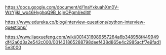 
https://docs.google.com/document/d/1naYxkuahXm0V-WzYjjkl_wx46HyghqQ9B_IcjnOPgmI/edit#

https://www.edureka.co/blog/interview-questions/python-interview-questions/

https://www.liaoxuefeng.com/wiki/0014316089557264a6b348958f449949df42a6d3a2e542c000/001431865288798deef438d865e4c2985acff7e9fad15e3000

